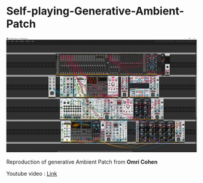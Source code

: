 # Self-playing-Generative-Ambient-Patch

<p align="center"><img src="SGAP.PNG"width="600"length="400"></p>

Reproduction of generative Ambient Patch from **Omri Cohen** 

Youtube video  : [Link](https://youtu.be/P3WgQ4Ez-_o)
